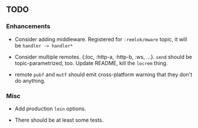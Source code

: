 ## TODO

### Enhancements

- Consider adding middleware. Registered for `:remlok/mware` topic, it will be `handler -> handler*`

- Consider multiple remotes. {:loc, :http-a, :http-b, :ws, ...}.
`send` should be topic-parametrized, too.
Update README, kill the `locrem` thing.

- remote `pubf` and `mutf` should emit cross-platform warning that they don't do anything.

### Misc
 
- Add production `lein` options.

- There should be at least some tests.